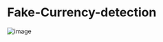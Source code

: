 # Fake-Currency-detection

![image](https://user-images.githubusercontent.com/121847842/210307504-2e3f8f72-b18c-458d-805c-f0e5b087abb6.png)
